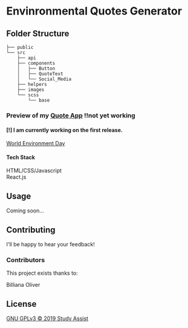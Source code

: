 # Envinronmental Quotes Generator

## Folder Structure

```
├── public
└── src
    ├── api
    ├── components
    │   ├── Button
    │   ├── QuoteText
    │   └── Social_Media
    ├── helpers
    ├── images
    └── scss
        └── base
```

### Preview of my [Quote App](https://eco-quotes-claudio.now.sh/) !!not yet working

#### [!] I am currently working on the first release.

[World Environment Day](https://worldenvironmentday.com)

#### Tech Stack

HTML/CSS/Javascript  
React.js

## Usage

Coming soon...

## Contributing

I'll be happy to hear your feedback!

### Contributors

This project exists thanks to:

Billiana
Oliver

## License

[GNU GPLv3 &copy; 2019 Study Assist](LICENSE)
